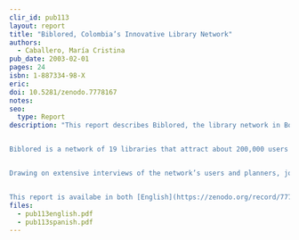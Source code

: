 ```yaml
---
clir_id: pub113
layout: report
title: "Biblored, Colombia’s Innovative Library Network"
authors: 
  - Caballero, María Cristina
pub_date: 2003-02-01
pages: 24
isbn: 1-887334-98-X
eric:
doi: 10.5281/zenodo.7778167
notes:
seo:
  type: Report
description: "This report describes Biblored, the library network in Bogotá, Colombia, that received the 2002 Bill & Melinda Gates Foundation Access to Learning Award.


Biblored is a network of 19 libraries that attract about 200,000 users per month and serve some of the poorest neighborhoods in Bogotá. The network’s success in making information and information technology accessible to city residents, and in developing services and programs geared toward users’ special needs and interests, earned it the award, which includes a one-million dollar grant to expand services.


Drawing on extensive interviews of the network’s users and planners, journalist María Cristina Caballero tells the story of how the library network was born, the challenges it has faced, and the impact it has had on the lives of Bogotá residents.


This report is availabe in both [English](https://zenodo.org/record/7778167/files/pub113english.pdf?download=1) and [Spanish](https://zenodo.org/record/7778167/files/pub113spanish.pdf?download=1n)."
files:
  - pub113english.pdf
  - pub113spanish.pdf
---
```


